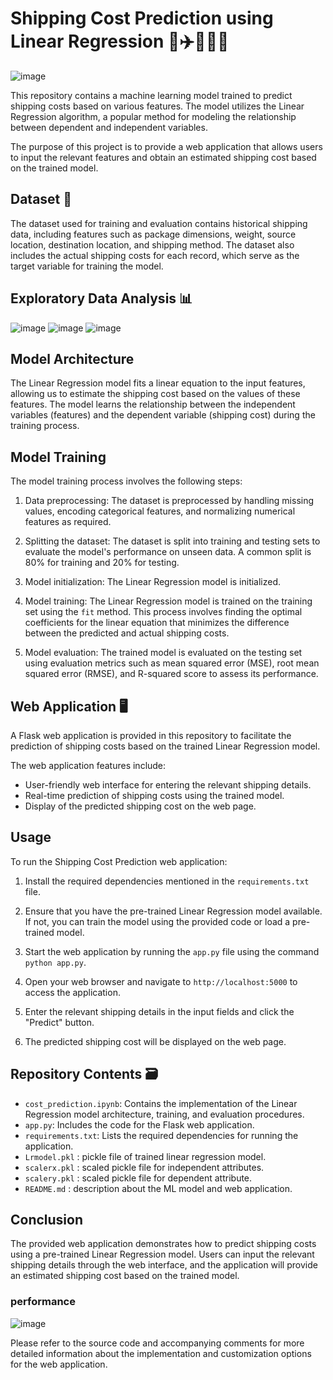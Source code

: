# Shipping Cost Prediction using Linear Regression 💸✈️🚚🚢💲

![image](https://github.com/keerthikkn/Shipping_cost_prediction/assets/42544473/39b78678-356d-42e3-91a2-5995f29f1f7a)


This repository contains a machine learning model trained to predict shipping costs based on various features. The model utilizes the Linear Regression algorithm, a popular method for modeling the relationship between dependent and independent variables.

The purpose of this project is to provide a web application that allows users to input the relevant features and obtain an estimated shipping cost based on the trained model.

## Dataset 📂

The dataset used for training and evaluation contains historical shipping data, including features such as package dimensions, weight, source location, destination location, and shipping method. The dataset also includes the actual shipping costs for each record, which serve as the target variable for training the model.

## Exploratory Data Analysis 📊

![image](https://github.com/keerthikkn/Shipping_cost_prediction/assets/42544473/9d74128f-b1ca-406f-95f2-f0912906a792)
![image](https://github.com/keerthikkn/Shipping_cost_prediction/assets/42544473/b6a20058-51d3-4566-9fd8-bfe8c66cc368)
![image](https://github.com/keerthikkn/Shipping_cost_prediction/assets/42544473/8645dd1c-f777-4413-963f-59e8f7f9bb43)




## Model Architecture

The Linear Regression model fits a linear equation to the input features, allowing us to estimate the shipping cost based on the values of these features. The model learns the relationship between the independent variables (features) and the dependent variable (shipping cost) during the training process.

## Model Training 

The model training process involves the following steps:

1. Data preprocessing: The dataset is preprocessed by handling missing values, encoding categorical features, and normalizing numerical features as required.

2. Splitting the dataset: The dataset is split into training and testing sets to evaluate the model's performance on unseen data. A common split is 80% for training and 20% for testing.

3. Model initialization: The Linear Regression model is initialized.

4. Model training: The Linear Regression model is trained on the training set using the `fit` method. This process involves finding the optimal coefficients for the linear equation that minimizes the difference between the predicted and actual shipping costs.

5. Model evaluation: The trained model is evaluated on the testing set using evaluation metrics such as mean squared error (MSE), root mean squared error (RMSE), and R-squared score to assess its performance.

## Web Application 🖥️

A Flask web application is provided in this repository to facilitate the prediction of shipping costs based on the trained Linear Regression model.

The web application features include:

- User-friendly web interface for entering the relevant shipping details.
- Real-time prediction of shipping costs using the trained model.
- Display of the predicted shipping cost on the web page.

## Usage

To run the Shipping Cost Prediction web application:

1. Install the required dependencies mentioned in the `requirements.txt` file.

2. Ensure that you have the pre-trained Linear Regression model available. If not, you can train the model using the provided code or load a pre-trained model.

3. Start the web application by running the `app.py` file using the command `python app.py`.

4. Open your web browser and navigate to `http://localhost:5000` to access the application.

5. Enter the relevant shipping details in the input fields and click the "Predict" button.

6. The predicted shipping cost will be displayed on the web page.

## Repository Contents 🗃️

- `cost_prediction.ipynb`: Contains the implementation of the Linear Regression model architecture, training, and evaluation procedures.
- `app.py`: Includes the code for the Flask web application.
- `requirements.txt`: Lists the required dependencies for running the application.
- `Lrmodel.pkl` : pickle file of trained linear regression model.
- `scalerx.pkl` : scaled pickle file for independent attributes.
- `scalery.pkl` : scaled pickle file for dependent attribute.
- `README.md` : description about the ML model and web application.
  
## Conclusion

The provided web application demonstrates how to predict shipping costs using a pre-trained Linear Regression model. Users can input the relevant shipping details through the web interface, and the application will provide an estimated shipping cost based on the trained model.
### performance
![image](https://github.com/keerthikkn/Shipping_cost_prediction/assets/42544473/83752162-407c-428c-b38a-fef3efd3e87a)


Please refer to the source code and accompanying comments for more detailed information about the implementation and customization options for the web application.
